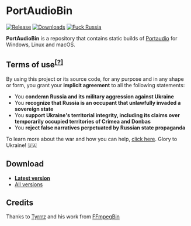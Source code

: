 # PortAudioBin

[![Release](https://img.shields.io/github/release/xBaank/PortAudioBin.svg)](https://github.com/xBaank/PortAudioBin/releases)
[![Downloads](https://img.shields.io/github/downloads/xBaank/PortAudioBin/total.svg)](https://github.com/xBaank/PortAudioBin/releases)
[![Fuck Russia](https://img.shields.io/badge/fuck-russia-e4181c.svg?labelColor=000000)](https://twitter.com/tyrrrz/status/1495972128977571848)

**PortAudioBin** is a repository that contains static builds of [Portaudio](https://portaudio.com) for Windows, Linux and macOS.

## Terms of use<sup>[[?]](https://github.com/Tyrrrz/.github/blob/master/docs/why-so-political.md)</sup>

By using this project or its source code, for any purpose and in any shape or form, you grant your **implicit agreement** to all the following statements:

- You **condemn Russia and its military aggression against Ukraine**
- You **recognize that Russia is an occupant that unlawfully invaded a sovereign state**
- You **support Ukraine's territorial integrity, including its claims over temporarily occupied territories of Crimea and Donbas**
- You **reject false narratives perpetuated by Russian state propaganda**

To learn more about the war and how you can help, [click here](https://tyrrrz.me/ukraine). Glory to Ukraine! 🇺🇦

## Download

- **[Latest version](https://github.com/xBaank/PortAudioBin/releases/latest)**
- [All versions](https://github.com/xBaank/PortAudioBin/releases)

## Credits

Thanks to [Tyrrrz](https://github.com/Tyrrrz) and his work from [FFmpegBin](https://github.com/Tyrrrz/FFmpegBin)